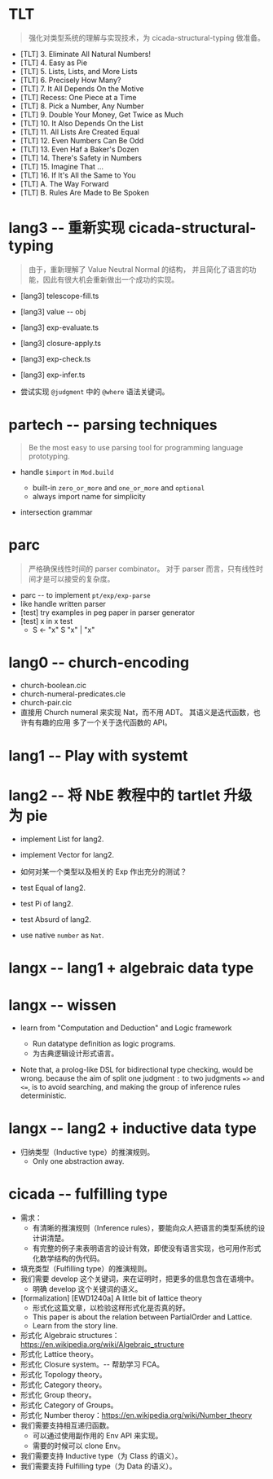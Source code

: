 # TLT

> 强化对类型系统的理解与实现技术，为 cicada-structural-typing 做准备。

- [TLT] 3. Eliminate All Natural Numbers!
- [TLT] 4. Easy as Pie
- [TLT] 5. Lists, Lists, and More Lists
- [TLT] 6. Precisely How Many?
- [TLT] 7. It All Depends On the Motive
- [TLT] Recess: One Piece at a Time
- [TLT] 8. Pick a Number, Any Number
- [TLT] 9. Double Your Money, Get Twice as Much
- [TLT] 10. It Also Depends On the List
- [TLT] 11. All Lists Are Created Equal
- [TLT] 12. Even Numbers Can Be Odd
- [TLT] 13. Even Haf a Baker's Dozen
- [TLT] 14. There's Safety in Numbers
- [TLT] 15. Imagine That ...
- [TLT] 16. If It's All the Same to You
- [TLT] A. The Way Forward
- [TLT] B. Rules Are Made to Be Spoken

# lang3 -- 重新实现 cicada-structural-typing

> 由于，重新理解了 Value Neutral Normal 的结构，
> 并且简化了语言的功能，因此有很大机会重新做出一个成功的实现。

- [lang3] telescope-fill.ts
- [lang3] value -- obj
- [lang3] exp-evaluate.ts
- [lang3] closure-apply.ts
- [lang3] exp-check.ts
- [lang3] exp-infer.ts

- 尝试实现 `@judgment` 中的 `@where` 语法关键词。

# partech -- parsing techniques

> Be the most easy to use parsing tool for programming language prototyping.

- handle `$import` in `Mod.build`
  - built-in `zero_or_more` and `one_or_more` and `optional`
  - always import name for simplicity

- intersection grammar

# parc

> 严格确保线性时间的 parser combinator。
> 对于 parser 而言，只有线性时间才是可以接受的复杂度。

- parc -- to implement `pt/exp/exp-parse`
- like handle written parser
- [test] try examples in peg paper in parser generator
- [test] x in x test
  - S <- "x" S "x" | "x"

# lang0 -- church-encoding

- church-boolean.cic
- church-numeral-predicates.cle
- church-pair.cic
- 直接用 Church numeral 来实现 Nat，而不用 ADT。
  其语义是迭代函数，也许有有趣的应用
  多了一个关于迭代函数的 API。

# lang1 -- Play with systemt

# lang2 -- 将 NbE 教程中的 tartlet 升级为 pie

- implement List for lang2.
- implement Vector for lang2.

- 如何对某一个类型以及相关的 Exp 作出充分的测试？

- test Equal of lang2.
- test Pi of lang2.
- test Absurd of lang2.

- use native `number` as `Nat`.


# langx -- lang1 + algebraic data type

# langx -- wissen

- learn from "Computation and Deduction" and Logic framework
  - Run datatype definition as logic programs.
  - 为古典逻辑设计形式语言。

- Note that, a prolog-like DSL for bidirectional type checking, would be wrong.
  because the aim of split one judgment `:` to two judgments `=>` and `<=`,
  is to avoid searching, and making the group of inference rules deterministic.

# langx -- lang2 + inductive data type

- 归纳类型（Inductive type）的推演规则。
  - Only one abstraction away.

# cicada -- fulfilling type

- 需求：
  - 有清晰的推演规则（Inference rules），要能向众人把语言的类型系统的设计讲清楚。
  - 有完整的例子来表明语言的设计有效，即使没有语言实现，也可用作形式化数学结构的伪代码。
- 填充类型（Fulfilling type）的推演规则。
- 我们需要 develop 这个关键词，来在证明时，把更多的信息包含在语境中。
  - 明确 develop 这个关键词的语义。
- [formalization] [EWD1240a] A little bit of lattice theory
  - 形式化这篇文章，以检验这样形式化是否真的好。
  - This paper is about the relation between PartialOrder and Lattice.
  - Learn from the story line.
- 形式化 Algebraic structures：https://en.wikipedia.org/wiki/Algebraic_structure
- 形式化 Lattice theory。
- 形式化 Closure system。-- 帮助学习 FCA。
- 形式化 Topology theory。
- 形式化 Category theory。
- 形式化 Group theory。
- 形式化 Category of Groups。
- 形式化 Number theroy：https://en.wikipedia.org/wiki/Number_theory
- 我们需要支持相互递归函数。
  - 可以通过使用副作用的 Env API 来实现。
  - 需要的时候可以 clone Env。
- 我们需要支持 Inductive type（为 Class 的语义）。
- 我们需要支持 Fulfilling type（为 Data 的语义）。
